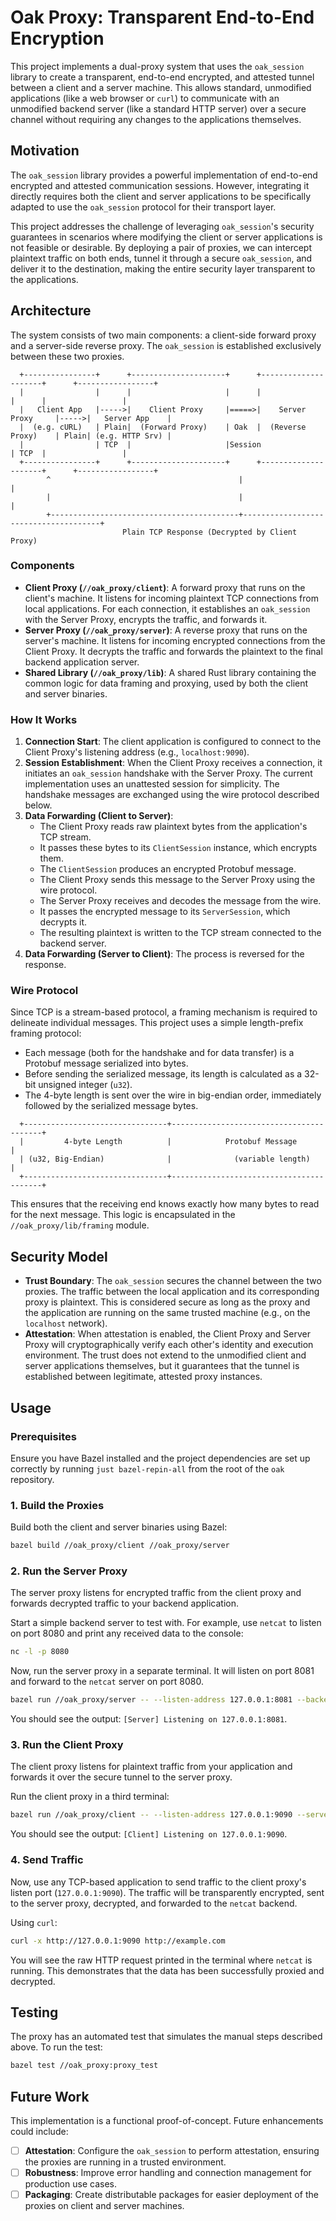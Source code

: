 # Oak Proxy: Transparent End-to-End Encryption

This project implements a dual-proxy system that uses the `oak_session` library
to create a transparent, end-to-end encrypted, and attested tunnel between a
client and a server machine. This allows standard, unmodified applications (like
a web browser or `curl`) to communicate with an unmodified backend server (like
a standard HTTP server) over a secure channel without requiring any changes to
the applications themselves.

## Motivation

The `oak_session` library provides a powerful implementation of end-to-end
encrypted and attested communication sessions. However, integrating it directly
requires both the client and server applications to be specifically adapted to
use the `oak_session` protocol for their transport layer.

This project addresses the challenge of leveraging `oak_session`'s security
guarantees in scenarios where modifying the client or server applications is not
feasible or desirable. By deploying a pair of proxies, we can intercept
plaintext traffic on both ends, tunnel it through a secure `oak_session`, and
deliver it to the destination, making the entire security layer transparent to
the applications.

## Architecture

The system consists of two main components: a client-side forward proxy and a
server-side reverse proxy. The `oak_session` is established exclusively between
these two proxies.

```text
  +----------------+      +---------------------+      +---------------------+      +-----------------+
  |                |      |                     |      |                     |      |                 |
  |   Client App   |----->|    Client Proxy     |=====>|    Server Proxy     |----->|   Server App    |
  |  (e.g. cURL)   | Plain|  (Forward Proxy)    | Oak  |  (Reverse Proxy)    | Plain| (e.g. HTTP Srv) |
  |                | TCP  |                     |Session                     | TCP  |                 |
  +----------------+      +---------------------+      +---------------------+      +-----------------+
        ^                                          |                                      |
        |                                          |                                      |
        +------------------------------------------+--------------------------------------+
                         Plain TCP Response (Decrypted by Client Proxy)
```

### Components

- **Client Proxy (`//oak_proxy/client`)**: A forward proxy that runs on the
  client's machine. It listens for incoming plaintext TCP connections from local
  applications. For each connection, it establishes an `oak_session` with the
  Server Proxy, encrypts the traffic, and forwards it.
- **Server Proxy (`//oak_proxy/server`)**: A reverse proxy that runs on the
  server's machine. It listens for incoming encrypted connections from the
  Client Proxy. It decrypts the traffic and forwards the plaintext to the final
  backend application server.
- **Shared Library (`//oak_proxy/lib`)**: A shared Rust library containing the
  common logic for data framing and proxying, used by both the client and server
  binaries.

### How It Works

1. **Connection Start**: The client application is configured to connect to the
   Client Proxy's listening address (e.g., `localhost:9090`).
2. **Session Establishment**: When the Client Proxy receives a connection, it
   initiates an `oak_session` handshake with the Server Proxy. The current
   implementation uses an unattested session for simplicity. The handshake
   messages are exchanged using the wire protocol described below.
3. **Data Forwarding (Client to Server)**:
   - The Client Proxy reads raw plaintext bytes from the application's TCP
     stream.
   - It passes these bytes to its `ClientSession` instance, which encrypts them.
   - The `ClientSession` produces an encrypted Protobuf message.
   - The Client Proxy sends this message to the Server Proxy using the wire
     protocol.
   - The Server Proxy receives and decodes the message from the wire.
   - It passes the encrypted message to its `ServerSession`, which decrypts it.
   - The resulting plaintext is written to the TCP stream connected to the
     backend server.
4. **Data Forwarding (Server to Client)**: The process is reversed for the
   response.

### Wire Protocol

Since TCP is a stream-based protocol, a framing mechanism is required to
delineate individual messages. This project uses a simple length-prefix framing
protocol:

- Each message (both for the handshake and for data transfer) is a Protobuf
  message serialized into bytes.
- Before sending the serialized message, its length is calculated as a 32-bit
  unsigned integer (`u32`).
- The 4-byte length is sent over the wire in big-endian order, immediately
  followed by the serialized message bytes.

```text
  +--------------------------------+-----------------------------------------+
  |         4-byte Length          |            Protobuf Message             |
  | (u32, Big-Endian)              |              (variable length)          |
  +--------------------------------+-----------------------------------------+
```

This ensures that the receiving end knows exactly how many bytes to read for the
next message. This logic is encapsulated in the `//oak_proxy/lib/framing`
module.

## Security Model

- **Trust Boundary**: The `oak_session` secures the channel between the two
  proxies. The traffic between the local application and its corresponding proxy
  is plaintext. This is considered secure as long as the proxy and the
  application are running on the same trusted machine (e.g., on the `localhost`
  network).
- **Attestation**: When attestation is enabled, the Client Proxy and Server
  Proxy will cryptographically verify each other's identity and execution
  environment. The trust does not extend to the unmodified client and server
  applications themselves, but it guarantees that the tunnel is established
  between legitimate, attested proxy instances.

## Usage

### Prerequisites

Ensure you have Bazel installed and the project dependencies are set up
correctly by running `just bazel-repin-all` from the root of the `oak`
repository.

### 1. Build the Proxies

Build both the client and server binaries using Bazel:

```bash
bazel build //oak_proxy/client //oak_proxy/server
```

### 2. Run the Server Proxy

The server proxy listens for encrypted traffic from the client proxy and
forwards decrypted traffic to your backend application.

Start a simple backend server to test with. For example, use `netcat` to listen
on port 8080 and print any received data to the console:

```bash
nc -l -p 8080
```

Now, run the server proxy in a separate terminal. It will listen on port 8081
and forward to the `netcat` server on port 8080.

```bash
bazel run //oak_proxy/server -- --listen-address 127.0.0.1:8081 --backend-address 127.0.0.1:8080
```

You should see the output: `[Server] Listening on 127.0.0.1:8081`.

### 3. Run the Client Proxy

The client proxy listens for plaintext traffic from your application and
forwards it over the secure tunnel to the server proxy.

Run the client proxy in a third terminal:

```bash
bazel run //oak_proxy/client -- --listen-address 127.0.0.1:9090 --server-proxy-address 127.0.0.1:8081
```

You should see the output: `[Client] Listening on 127.0.0.1:9090`.

### 4. Send Traffic

Now, use any TCP-based application to send traffic to the client proxy's listen
port (`127.0.0.1:9090`). The traffic will be transparently encrypted, sent to
the server proxy, decrypted, and forwarded to the `netcat` backend.

Using `curl`:

```bash
curl -x http://127.0.0.1:9090 http://example.com
```

You will see the raw HTTP request printed in the terminal where `netcat` is
running. This demonstrates that the data has been successfully proxied and
decrypted.

## Testing

The proxy has an automated test that simulates the manual steps described above.
To run the test:

```bash
bazel test //oak_proxy:proxy_test
```

## Future Work

This implementation is a functional proof-of-concept. Future enhancements could
include:

- [ ] **Attestation**: Configure the `oak_session` to perform attestation,
      ensuring the proxies are running in a trusted environment.
- [ ] **Robustness**: Improve error handling and connection management for
      production use cases.
- [ ] **Packaging**: Create distributable packages for easier deployment of the
      proxies on client and server machines.
